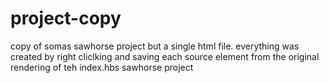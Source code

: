 # project-copy
copy of somas sawhorse project but a single html file. everything was created by right cliclking and saving each source element from the original rendering of teh index.hbs sawhorse project
